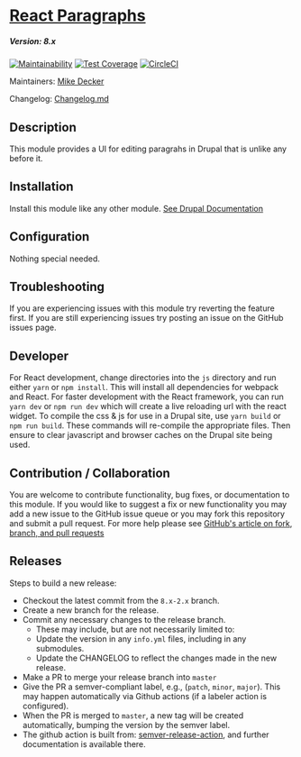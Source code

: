 # [React Paragraphs](https://github.com/SU-SWS/react_paragraphs)
##### Version: 8.x

[![Maintainability](https://api.codeclimate.com/v1/badges/9e90958f537c6d756e13/maintainability)](https://codeclimate.com/github/SU-SWS/react_paragraphs/maintainability)
[![Test Coverage](https://api.codeclimate.com/v1/badges/9e90958f537c6d756e13/test_coverage)](https://codeclimate.com/github/SU-SWS/react_paragraphs/test_coverage)
[![CircleCI](https://circleci.com/gh/SU-SWS/react_paragraphs.svg?style=svg)](https://circleci.com/gh/SU-SWS/react_paragraphs)

Maintainers: [Mike Decker](https://github.com/pookmish)

Changelog: [Changelog.md](CHANGELOG.md)

Description
---

This module provides a UI for editing paragrahs in Drupal that is unlike any before it.

Installation
---

Install this module like any other module. [See Drupal Documentation](https://drupal.org/documentation/install/modules-themes/modules-8)

Configuration
---

Nothing special needed.


Troubleshooting
---

If you are experiencing issues with this module try reverting the feature first. If you are still experiencing issues try posting an issue on the GitHub issues page.

Developer
---

For React development, change directories into the `js` directory and run either
`yarn` or `npm install`. This will install all dependencies for webpack and
React. For faster development with the React framework, you can run `yarn dev`
or `npm run dev` which will create a live reloading url with the react widget.
To compile the css & js for use in a Drupal site, use `yarn build` or `npm run
build`. These commands will re-compile the appropriate files. Then ensure to
clear javascript and browser caches on the Drupal site being used.


Contribution / Collaboration
---

You are welcome to contribute functionality, bug fixes, or documentation to this module. If you would like to suggest a fix or new functionality you may add a new issue to the GitHub issue queue or you may fork this repository and submit a pull request. For more help please see [GitHub's article on fork, branch, and pull requests](https://help.github.com/articles/using-pull-requests)


Releases
---

Steps to build a new release:
- Checkout the latest commit from the `8.x-2.x` branch.
- Create a new branch for the release.
- Commit any necessary changes to the release branch.
  -  These may include, but are not necessarily limited to:
    - Update the version in any `info.yml` files, including in any submodules.
    - Update the CHANGELOG to reflect the changes made in the new release.
- Make a PR to merge your release branch into `master`
- Give the PR a semver-compliant label, e.g., (`patch`, `minor`, `major`).  This may happen automatically via Github actions (if a labeler action is configured).
- When the PR is merged to `master`, a new tag will be created automatically, bumping the version by the semver label.
- The github action is built from: [semver-release-action](https://github.com/K-Phoen/semver-release-action), and further documentation is available there.
